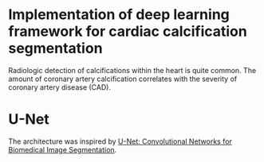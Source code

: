 # Implementation of deep learning framework for cardiac calcification segmentation

Radiologic detection of calcifications within the heart is quite common. The amount of coronary artery calcification correlates with the severity of coronary artery disease (CAD).

# U-Net
The architecture was inspired by [U-Net: Convolutional Networks for Biomedical Image Segmentation](http://lmb.informatik.uni-freiburg.de/people/ronneber/u-net/).